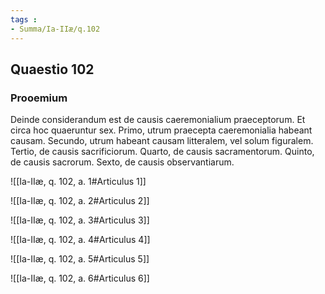 ```yaml
---
tags : 
- Summa/Ia-IIæ/q.102
---
```


## Quaestio 102

### Prooemium

Deinde considerandum est de causis caeremonialium praeceptorum. Et circa hoc quaeruntur sex. Primo, utrum praecepta caeremonialia habeant causam. Secundo, utrum habeant causam litteralem, vel solum figuralem. Tertio, de causis sacrificiorum. Quarto, de causis sacramentorum. Quinto, de causis sacrorum. Sexto, de causis observantiarum.

![[Ia-IIæ, q. 102, a. 1#Articulus 1]]

![[Ia-IIæ, q. 102, a. 2#Articulus 2]]

![[Ia-IIæ, q. 102, a. 3#Articulus 3]]

![[Ia-IIæ, q. 102, a. 4#Articulus 4]]

![[Ia-IIæ, q. 102, a. 5#Articulus 5]]

![[Ia-IIæ, q. 102, a. 6#Articulus 6]]

